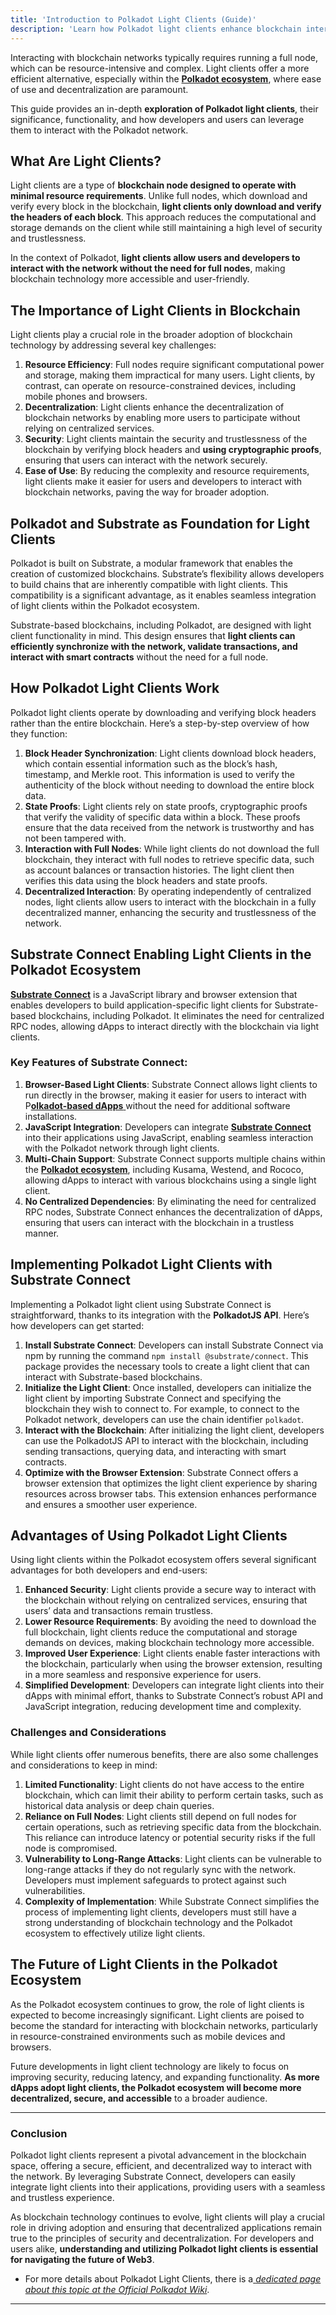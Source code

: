 ```yaml
---
title: 'Introduction to Polkadot Light Clients (Guide)'
description: 'Learn how Polkadot light clients enhance blockchain interaction with efficiency, security, and decentralization using Substrate Connect.'
---
```

Interacting with blockchain networks typically requires running a full node, which can be resource-intensive and complex. Light clients offer a more efficient alternative, especially within the [**Polkadot ecosystem**](https://dablock.com/ecosystem/), where ease of use and decentralization are paramount.

This guide provides an in-depth **exploration of Polkadot light clients**, their significance, functionality, and how developers and users can leverage them to interact with the Polkadot network.

What Are Light Clients?
-----------------------

Light clients are a type of **blockchain node designed to operate with minimal resource requirements**. Unlike full nodes, which download and verify every block in the blockchain, **light clients only download and verify the headers of each block**. This approach reduces the computational and storage demands on the client while still maintaining a high level of security and trustlessness.

In the context of Polkadot, **light clients allow users and developers to interact with the network without the need for full nodes**, making blockchain technology more accessible and user-friendly.

The Importance of Light Clients in Blockchain
---------------------------------------------

Light clients play a crucial role in the broader adoption of blockchain technology by addressing several key challenges:

1. **Resource Efficiency**: Full nodes require significant computational power and storage, making them impractical for many users. Light clients, by contrast, can operate on resource-constrained devices, including mobile phones and browsers.
2. **Decentralization**: Light clients enhance the decentralization of blockchain networks by enabling more users to participate without relying on centralized services.
3. **Security**: Light clients maintain the security and trustlessness of the blockchain by verifying block headers and **using cryptographic proofs**, ensuring that users can interact with the network securely.
4. **Ease of Use**: By reducing the complexity and resource requirements, light clients make it easier for users and developers to interact with blockchain networks, paving the way for broader adoption.

Polkadot and Substrate as Foundation for Light Clients
------------------------------------------------------

Polkadot is built on Substrate, a modular framework that enables the creation of customized blockchains. Substrate’s flexibility allows developers to build chains that are inherently compatible with light clients. This compatibility is a significant advantage, as it enables seamless integration of light clients within the Polkadot ecosystem.

Substrate-based blockchains, including Polkadot, are designed with light client functionality in mind. This design ensures that **light clients can efficiently synchronize with the network, validate transactions, and interact with smart contracts** without the need for a full node.

How Polkadot Light Clients Work
-------------------------------

Polkadot light clients operate by downloading and verifying block headers rather than the entire blockchain. Here’s a step-by-step overview of how they function:

1. **Block Header Synchronization**: Light clients download block headers, which contain essential information such as the block’s hash, timestamp, and Merkle root. This information is used to verify the authenticity of the block without needing to download the entire block data.
2. **State Proofs**: Light clients rely on state proofs, cryptographic proofs that verify the validity of specific data within a block. These proofs ensure that the data received from the network is trustworthy and has not been tampered with.
3. **Interaction with Full Nodes**: While light clients do not download the full blockchain, they interact with full nodes to retrieve specific data, such as account balances or transaction histories. The light client then verifies this data using the block headers and state proofs.
4. **Decentralized Interaction**: By operating independently of centralized nodes, light clients allow users to interact with the blockchain in a fully decentralized manner, enhancing the security and trustlessness of the network.

Substrate Connect Enabling Light Clients in the Polkadot Ecosystem
------------------------------------------------------------------

[**Substrate Connect**](https://docs.substrate.io/learn/light-clients-in-substrate-connect/) is a JavaScript library and browser extension that enables developers to build application-specific light clients for Substrate-based blockchains, including Polkadot. It eliminates the need for centralized RPC nodes, allowing dApps to interact directly with the blockchain via light clients.

### Key Features of Substrate Connect:

1. **Browser-Based Light Clients**: Substrate Connect allows light clients to run directly in the browser, making it easier for users to interact with P[**olkadot-based dApps** ](https://dablock.com/dapps/)without the need for additional software installations.
2. **JavaScript Integration**: Developers can integrate [**Substrate Connect**](https://docs.substrate.io/learn/light-clients-in-substrate-connect/) into their applications using JavaScript, enabling seamless interaction with the Polkadot network through light clients.
3. **Multi-Chain Support**: Substrate Connect supports multiple chains within the [**Polkadot ecosystem**](https://dablock.com/ecosystem/), including Kusama, Westend, and Rococo, allowing dApps to interact with various blockchains using a single light client.
4. **No Centralized Dependencies**: By eliminating the need for centralized RPC nodes, Substrate Connect enhances the decentralization of dApps, ensuring that users can interact with the blockchain in a trustless manner.

Implementing Polkadot Light Clients with Substrate Connect
----------------------------------------------------------

Implementing a Polkadot light client using Substrate Connect is straightforward, thanks to its integration with the **PolkadotJS API**. Here’s how developers can get started:

1. **Install Substrate Connect**: Developers can install Substrate Connect via npm by running the command `npm install @substrate/connect`. This package provides the necessary tools to create a light client that can interact with Substrate-based blockchains.
2. **Initialize the Light Client**: Once installed, developers can initialize the light client by importing Substrate Connect and specifying the blockchain they wish to connect to. For example, to connect to the Polkadot network, developers can use the chain identifier `polkadot`.
3. **Interact with the Blockchain**: After initializing the light client, developers can use the PolkadotJS API to interact with the blockchain, including sending transactions, querying data, and interacting with smart contracts.
4. **Optimize with the Browser Extension**: Substrate Connect offers a browser extension that optimizes the light client experience by sharing resources across browser tabs. This extension enhances performance and ensures a smoother user experience.

Advantages of Using Polkadot Light Clients
------------------------------------------

Using light clients within the Polkadot ecosystem offers several significant advantages for both developers and end-users:

1. **Enhanced Security**: Light clients provide a secure way to interact with the blockchain without relying on centralized services, ensuring that users’ data and transactions remain trustless.
2. **Lower Resource Requirements**: By avoiding the need to download the full blockchain, light clients reduce the computational and storage demands on devices, making blockchain technology more accessible.
3. **Improved User Experience**: Light clients enable faster interactions with the blockchain, particularly when using the browser extension, resulting in a more seamless and responsive experience for users.
4. **Simplified Development**: Developers can integrate light clients into their dApps with minimal effort, thanks to Substrate Connect’s robust API and JavaScript integration, reducing development time and complexity.

### Challenges and Considerations

While light clients offer numerous benefits, there are also some challenges and considerations to keep in mind:

1. **Limited Functionality**: Light clients do not have access to the entire blockchain, which can limit their ability to perform certain tasks, such as historical data analysis or deep chain queries.
2. **Reliance on Full Nodes**: Light clients still depend on full nodes for certain operations, such as retrieving specific data from the blockchain. This reliance can introduce latency or potential security risks if the full node is compromised.
3. **Vulnerability to Long-Range Attacks**: Light clients can be vulnerable to long-range attacks if they do not regularly sync with the network. Developers must implement safeguards to protect against such vulnerabilities.
4. **Complexity of Implementation**: While Substrate Connect simplifies the process of implementing light clients, developers must still have a strong understanding of blockchain technology and the Polkadot ecosystem to effectively utilize light clients.

The Future of Light Clients in the Polkadot Ecosystem
-----------------------------------------------------

As the Polkadot ecosystem continues to grow, the role of light clients is expected to become increasingly significant. Light clients are poised to become the standard for interacting with blockchain networks, particularly in resource-constrained environments such as mobile devices and browsers.

Future developments in light client technology are likely to focus on improving security, reducing latency, and expanding functionality. **As more dApps adopt light clients, the Polkadot ecosystem will become more decentralized, secure, and accessible** to a broader audience.

- - - - - -

### Conclusion

Polkadot light clients represent a pivotal advancement in the blockchain space, offering a secure, efficient, and decentralized way to interact with the network. By leveraging Substrate Connect, developers can easily integrate light clients into their applications, providing users with a seamless and trustless experience.

As blockchain technology continues to evolve, light clients will play a crucial role in driving adoption and ensuring that decentralized applications remain true to the principles of security and decentralization. For developers and users alike, **understanding and utilizing Polkadot light clients is essential for navigating the future of Web3**.

- For more details about Polkadot Light Clients, there is a[ *dedicated page about this topic at the Official Polkadot Wiki*](https://wiki.polkadot.network/docs/build-light-clients).

- - - - - -